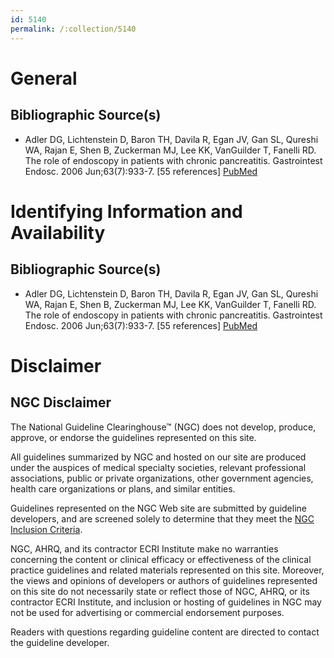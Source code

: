 ```yaml
---
id: 5140
permalink: /:collection/5140
---
```


# General

## Bibliographic Source(s)

- Adler DG, Lichtenstein D, Baron TH, Davila R, Egan JV, Gan SL, Qureshi WA, Rajan E, Shen B, Zuckerman MJ, Lee KK, VanGuilder T, Fanelli RD. The role of endoscopy in patients with chronic pancreatitis. Gastrointest Endosc. 2006 Jun;63(7):933-7. [55 references] [ PubMed ](http://www.ncbi.nlm.nih.gov/entrez/query.fcgi?cmd=Retrieve&db=pubmed&dopt=Abstract&list_uids=16733106)

# Identifying Information and Availability

## Bibliographic Source(s)

- Adler DG, Lichtenstein D, Baron TH, Davila R, Egan JV, Gan SL, Qureshi WA, Rajan E, Shen B, Zuckerman MJ, Lee KK, VanGuilder T, Fanelli RD. The role of endoscopy in patients with chronic pancreatitis. Gastrointest Endosc. 2006 Jun;63(7):933-7. [55 references] [ PubMed ](http://www.ncbi.nlm.nih.gov/entrez/query.fcgi?cmd=Retrieve&db=pubmed&dopt=Abstract&list_uids=16733106)

# Disclaimer

## NGC Disclaimer

The National Guideline Clearinghouse™ (NGC) does not develop, produce, approve, or endorse the guidelines represented on this site.

All guidelines summarized by NGC and hosted on our site are produced under the auspices of medical specialty societies, relevant professional associations, public or private organizations, other government agencies, health care organizations or plans, and similar entities.

Guidelines represented on the NGC Web site are submitted by guideline developers, and are screened solely to determine that they meet the [NGC Inclusion Criteria](/help-and-about/summaries/inclusion-criteria).

NGC, AHRQ, and its contractor ECRI Institute make no warranties concerning the content or clinical efficacy or effectiveness of the clinical practice guidelines and related materials represented on this site. Moreover, the views and opinions of developers or authors of guidelines represented on this site do not necessarily state or reflect those of NGC, AHRQ, or its contractor ECRI Institute, and inclusion or hosting of guidelines in NGC may not be used for advertising or commercial endorsement purposes.

Readers with questions regarding guideline content are directed to contact the guideline developer.

